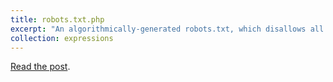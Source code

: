 ```yaml
---
title: robots.txt.php
excerpt: "An algorithmically-generated robots.txt, which disallows all bots with one exception: the bot requesting the file is allowed full access."
collection: expressions
---
```


[Read the post](/2014/05/robots-txt/).
